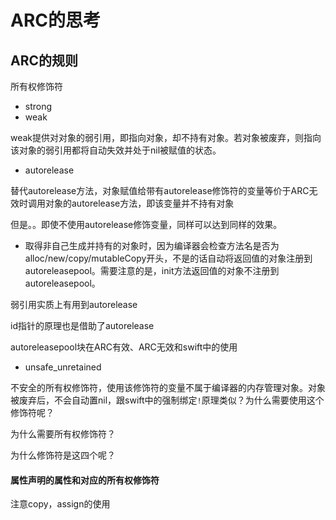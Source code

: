 # ARC的思考

## ARC的规则

所有权修饰符

-  strong
- weak

weak提供对对象的弱引用，即指向对象，却不持有对象。若对象被废弃，则指向该对象的弱引用都将自动失效并处于nil被赋值的状态。

- autorelease

替代autorelease方法，对象赋值给带有autorelease修饰符的变量等价于ARC无效时调用对象的autorelease方法，即该变量并不持有对象

但是。。即使不使用autorelease修饰变量，同样可以达到同样的效果。

- 取得非自己生成并持有的对象时，因为编译器会检查方法名是否为alloc/new/copy/mutableCopy开头，不是的话自动将返回值的对象注册到autoreleasepool。需要注意的是，init方法返回值的对象不注册到autoreleasepool。

弱引用实质上有用到autorelease

id指针的原理也是借助了autorelease

autoreleasepool块在ARC有效、ARC无效和swift中的使用

- unsafe_unretained

不安全的所有权修饰符，使用该修饰符的变量不属于编译器的内存管理对象。对象被废弃后，不会自动置nil，跟swift中的强制绑定`!`原理类似？为什么需要使用这个修饰符呢？



为什么需要所有权修饰符？

为什么修饰符是这四个呢？

#### 属性声明的属性和对应的所有权修饰符

注意copy，assign的使用